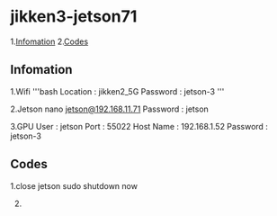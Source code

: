 # jikken3-jetson71

 1.[Infomation](#Infomation)
 2.[Codes](#Codes)

## Infomation

 1.Wifi
 '''bash
   Location : jikken2_5G
   Password : jetson-3
 '''
 
 2.Jetson nano
   jetson@192.168.11.71
   Password : jetson

 3.GPU
   User : jetson
   Port : 55022
   Host Name : 192.168.1.52
   Password : jetson-3
   
## Codes

 1.close jetson
   sudo shutdown now

 2.
